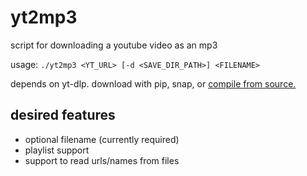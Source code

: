 # yt2mp3

script for downloading a youtube video as an mp3

usage: `./yt2mp3 <YT_URL> [-d <SAVE_DIR_PATH>] <FILENAME>`

depends on yt-dlp. download with pip, snap, or [compile from source.](https://github.com/yt-dlp/yt-dlp)

## desired features

- optional filename (currently required)
- playlist support
- support to read urls/names from files
